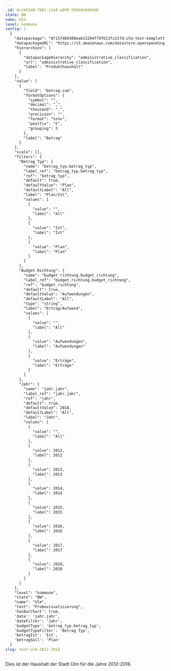 ```yaml
---
_id: 8ccb6340-7801-11e8-a999-596b9e5044d6
state: BW
name: Ulm
level: kommune
config: |-
  {
    "datapackage": "87157d69308ea613294f79f613fc21fd:ulm-test-komplett-2",
    "datapackageURL": "https://s3.amazonaws.com/datastore.openspending.org/87157d69308ea613294f79f613fc21fd/ulm_test_komplett_2/final/datapackage.json",
    "hierarchies": [
      {
        "datapackageHierarchy": "administrative_classification",
        "url": "administrative_classification",
        "label": "Produkthaushalt"
      }
    ],
    "value": [
      {
        "field": "betrag.sum",
        "formatOptions": {
          "symbol": "",
          "decimal": ",",
          "thousand": ".",
          "precision": "",
          "format": "%s%v",
          "postfix": "€",
          "grouping": 3
        },
        "label": "Betrag"
      }
    ],
    "scale": [],
    "filters": {
      "Betrag Typ": {
        "name": "betrag_typ.betrag_typ",
        "label_ref": "betrag_typ.betrag_typ",
        "ref": "betrag_typ",
        "default": true,
        "defaultValue": "Plan",
        "defaultLabel": "All",
        "label": "Plan/Ist",
        "values": [
          {
            "value": "",
            "label": "All"
          },
          {
            "value": "Ist",
            "label": "Ist"
          },
          {
            "value": "Plan",
            "label": "Plan"
          }
        ]
      },
      "Budget Richtung": {
        "name": "budget_richtung.budget_richtung",
        "label_ref": "budget_richtung.budget_richtung",
        "ref": "budget_richtung",
        "default": true,
        "defaultValue": "Aufwendungen",
        "defaultLabel": "All",
        "type": "string",
        "label": "Ertrag/Aufwand",
        "values": [
          {
            "value": "",
            "label": "All"
          },
          {
            "value": "Aufwendungen",
            "label": "Aufwendungen"
          },
          {
            "value": "Erträge",
            "label": "Erträge"
          }
        ]
      },
      "Jahr": {
        "name": "jahr.jahr",
        "label_ref": "jahr.jahr",
        "ref": "jahr",
        "default": true,
        "defaultValue": 2018,
        "defaultLabel": "All",
        "label": "Jahr",
        "values": [
          {
            "value": "",
            "label": "All"
          },
          {
            "value": 2012,
            "label": 2012
          },
          {
            "value": 2013,
            "label": 2013
          },
          {
            "value": 2014,
            "label": 2014
          },
          {
            "value": 2015,
            "label": 2015
          },
          {
            "value": 2016,
            "label": 2016
          },
          {
            "value": 2017,
            "label": 2017
          },
          {
            "value": 2018,
            "label": 2018
          }
        ]
      }
    },
    "level": "kommune",
    "state": "BW",
    "name": "Ulm",
    "text": "Probevisualisierung",
    'hasBarChart': true,
    'date': 'jahr.jahr',
    'dateFilter': 'Jahr',
    'budgetType': 'betrag_typ.betrag_typ',
    'budgetTypeFilter': 'Betrag Typ',
    'betragIst': 'Ist',
    'betragSoll': 'Plan'
  }
slug: test-ulm-2012-2018
---
```

Dies ist der Haushalt der Stadt Ulm für die Jahre 2012-2018.
